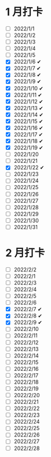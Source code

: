 # 1 月打卡

- [ ] 2022/1/1 
- [ ] 2022/1/2 
- [ ] 2022/1/3 
- [ ] 2022/1/4 
- [ ] 2022/1/5 
- [x] 2022/1/6 ✔
- [x] 2022/1/7 ✔
- [x] 2022/1/8 ✔
- [x] 2022/1/9 ✔
- [x] 2022/1/10 ✔
- [x] 2022/1/11 ✔
- [x] 2022/1/12 ✔
- [x] 2022/1/13 ✔
- [x] 2022/1/14 ✔
- [x] 2022/1/15 ✔
- [x] 2022/1/16 ✔
- [x] 2022/1/17 ✔
- [x] 2022/1/18 ✔
- [x] 2022/1/19 ✔
- [ ] 2022/1/20 
- [ ] 2022/1/21 
- [x] 2022/1/22 ✔
- [ ] 2022/1/23
- [ ] 2022/1/24
- [ ] 2022/1/25
- [ ] 2022/1/26 
- [ ] 2022/1/27 
- [ ] 2022/1/28 
- [ ] 2022/1/29 
- [ ] 2022/1/30 
- [ ] 2022/1/31

# 2 月打卡

- [ ] 2022/2/2 
- [ ] 2022/2/1 
- [ ] 2022/2/3 
- [ ] 2022/2/4 
- [ ] 2022/2/5 
- [ ] 2022/2/6
- [x] 2022/2/7 ✔
- [x] 2022/2/8 ✔
- [x] 2022/2/9 ✔
- [ ] 2022/2/10
- [ ] 2022/2/11
- [ ] 2022/2/12
- [ ] 2022/2/13
- [ ] 2022/2/14
- [ ] 2022/2/15
- [ ] 2022/2/16
- [ ] 2022/2/17
- [ ] 2022/2/18
- [ ] 2022/2/19
- [ ] 2022/2/20 
- [ ] 2022/2/21 
- [ ] 2022/2/22 
- [ ] 2022/2/23
- [ ] 2022/2/24
- [ ] 2022/2/25
- [ ] 2022/2/26 
- [ ] 2022/2/27 
- [ ] 2022/2/28
